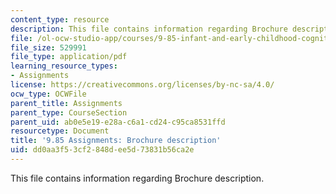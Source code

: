 ```yaml
---
content_type: resource
description: This file contains information regarding Brochure description.
file: /ol-ocw-studio-app/courses/9-85-infant-and-early-childhood-cognition-fall-2012/dd0aa3f53cf2848dee5d73831b56ca2e_MIT9_85F12_brochure.pdf
file_size: 529991
file_type: application/pdf
learning_resource_types:
- Assignments
license: https://creativecommons.org/licenses/by-nc-sa/4.0/
ocw_type: OCWFile
parent_title: Assignments
parent_type: CourseSection
parent_uid: ab0e5e19-e28a-c6a1-cd24-c95ca8531ffd
resourcetype: Document
title: '9.85 Assignments: Brochure description'
uid: dd0aa3f5-3cf2-848d-ee5d-73831b56ca2e
---
```

This file contains information regarding Brochure description.